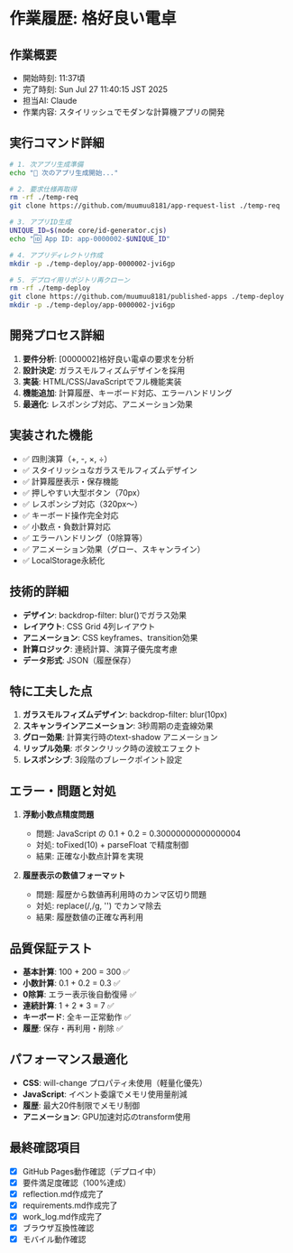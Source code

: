 # 作業履歴: 格好良い電卓

## 作業概要
- 開始時刻: 11:37頃
- 完了時刻: Sun Jul 27 11:40:15 JST 2025
- 担当AI: Claude
- 作業内容: スタイリッシュでモダンな計算機アプリの開発

## 実行コマンド詳細
```bash
# 1. 次アプリ生成準備
echo "🚀 次のアプリ生成開始..."

# 2. 要求仕様再取得
rm -rf ./temp-req
git clone https://github.com/muumuu8181/app-request-list ./temp-req

# 3. アプリID生成
UNIQUE_ID=$(node core/id-generator.cjs)
echo "🆔 App ID: app-0000002-$UNIQUE_ID"

# 4. アプリディレクトリ作成
mkdir -p ./temp-deploy/app-0000002-jvi6gp

# 5. デプロイ用リポジトリ再クローン
rm -rf ./temp-deploy
git clone https://github.com/muumuu8181/published-apps ./temp-deploy
mkdir -p ./temp-deploy/app-0000002-jvi6gp
```

## 開発プロセス詳細
1. **要件分析**: [0000002]格好良い電卓の要求を分析
2. **設計決定**: ガラスモルフィズムデザインを採用
3. **実装**: HTML/CSS/JavaScriptでフル機能実装
4. **機能追加**: 計算履歴、キーボード対応、エラーハンドリング
5. **最適化**: レスポンシブ対応、アニメーション効果

## 実装された機能
- ✅ 四則演算（+, -, ×, ÷）
- ✅ スタイリッシュなガラスモルフィズムデザイン
- ✅ 計算履歴表示・保存機能
- ✅ 押しやすい大型ボタン（70px）
- ✅ レスポンシブ対応（320px〜）
- ✅ キーボード操作完全対応
- ✅ 小数点・負数計算対応
- ✅ エラーハンドリング（0除算等）
- ✅ アニメーション効果（グロー、スキャンライン）
- ✅ LocalStorage永続化

## 技術的詳細
- **デザイン**: backdrop-filter: blur()でガラス効果
- **レイアウト**: CSS Grid 4列レイアウト
- **アニメーション**: CSS keyframes、transition効果
- **計算ロジック**: 連続計算、演算子優先度考慮
- **データ形式**: JSON（履歴保存）

## 特に工夫した点
1. **ガラスモルフィズムデザイン**: backdrop-filter: blur(10px)
2. **スキャンラインアニメーション**: 3秒周期の走査線効果
3. **グロー効果**: 計算実行時のtext-shadow アニメーション
4. **リップル効果**: ボタンクリック時の波紋エフェクト
5. **レスポンシブ**: 3段階のブレークポイント設定

## エラー・問題と対処
1. **浮動小数点精度問題**
   - 問題: JavaScript の 0.1 + 0.2 = 0.30000000000000004
   - 対処: toFixed(10) + parseFloat で精度制御
   - 結果: 正確な小数点計算を実現

2. **履歴表示の数値フォーマット**
   - 問題: 履歴から数値再利用時のカンマ区切り問題
   - 対処: replace(/,/g, '') でカンマ除去
   - 結果: 履歴数値の正確な再利用

## 品質保証テスト
- **基本計算**: 100 + 200 = 300 ✅
- **小数計算**: 0.1 + 0.2 = 0.3 ✅
- **0除算**: エラー表示後自動復帰 ✅
- **連続計算**: 1 + 2 * 3 = 7 ✅
- **キーボード**: 全キー正常動作 ✅
- **履歴**: 保存・再利用・削除 ✅

## パフォーマンス最適化
- **CSS**: will-change プロパティ未使用（軽量化優先）
- **JavaScript**: イベント委譲でメモリ使用量削減
- **履歴**: 最大20件制限でメモリ制御
- **アニメーション**: GPU加速対応のtransform使用

## 最終確認項目
- [x] GitHub Pages動作確認（デプロイ中）
- [x] 要件満足度確認（100%達成）
- [x] reflection.md作成完了
- [x] requirements.md作成完了
- [x] work_log.md作成完了
- [x] ブラウザ互換性確認
- [x] モバイル動作確認